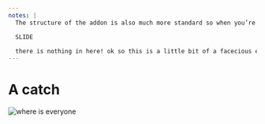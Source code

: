 ```yaml
---
notes: |
  The structure of the addon is also much more standard so when you’re importing something from an addon that’s also in the format that is standard for npm so other tools can just figure it out! all very good, but there is another catch. let’s take a look at the v2 addon’s structure as npm would see it:

  SLIDE

  there is nothing in here! ok so this is a little bit of a facecious example
---
```


# A catch

![where is everyone](/npm-output-files.png)
